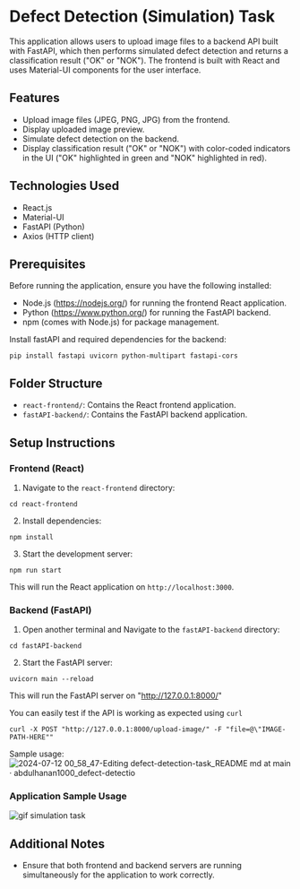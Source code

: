 # Defect Detection (Simulation) Task

This application allows users to upload image files to a backend API built with FastAPI, which then performs simulated defect detection and returns a classification result ("OK" or "NOK"). The frontend is built with React and uses Material-UI components for the user interface.

## Features

- Upload image files (JPEG, PNG, JPG) from the frontend.
- Display uploaded image preview.
- Simulate defect detection on the backend.
- Display classification result ("OK" or "NOK") with color-coded indicators in the UI ("OK" highlighted in green and "NOK" highlighted in red).

## Technologies Used

- React.js
- Material-UI
- FastAPI (Python)
- Axios (HTTP client)

## Prerequisites

Before running the application, ensure you have the following installed:

- Node.js (https://nodejs.org/) for running the frontend React application.
- Python (https://www.python.org/) for running the FastAPI backend.
- npm (comes with Node.js) for package management.

Install fastAPI and required dependencies for the backend:
```
pip install fastapi uvicorn python-multipart fastapi-cors
```

## Folder Structure

- `react-frontend/`: Contains the React frontend application.
- `fastAPI-backend/`: Contains the FastAPI backend application.

## Setup Instructions

### Frontend (React)

1. Navigate to the `react-frontend` directory:

```
cd react-frontend
```

2. Install dependencies:
```
npm install
```
3. Start the development server:

```
npm run start
```

This will run the React application on `http://localhost:3000`.

### Backend (FastAPI)

1. Open another terminal and Navigate to the `fastAPI-backend` directory:

```
cd fastAPI-backend
```
2. Start the FastAPI server:
```
uvicorn main --reload
```
This will run the FastAPI server on "http://127.0.0.1:8000/"

You can easily test if the API is working as expected using `curl`

```
curl -X POST "http://127.0.0.1:8000/upload-image/" -F "file=@\"IMAGE-PATH-HERE""
```
Sample usage:
![2024-07-12 00_58_47-Editing defect-detection-task_README md at main · abdulhanan1000_defect-detectio](https://github.com/user-attachments/assets/049170d0-cfea-475c-9527-9586e39a7fa3)


### Application Sample Usage
![gif simulation task](https://github.com/user-attachments/assets/91ba00c6-e38d-41e6-8870-d1c99b613500)


## Additional Notes

- Ensure that both frontend and backend servers are running simultaneously for the application to work correctly.


